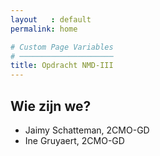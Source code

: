 ```yaml
---
layout   : default
permalink: home

# Custom Page Variables
# ─────────────────────
title: Opdracht NMD-III
---
```


Wie zijn we?
------------

 - Jaimy Schatteman, 2CMO-GD
 - Ine Gruyaert, 2CMO-GD
